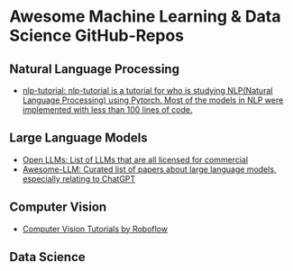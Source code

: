 # Awesome Machine Learning & Data Science GitHub-Repos

## Natural Language Processing ##
* [nlp-tutorial: nlp-tutorial is a tutorial for who is studying NLP(Natural Language Processing) using Pytorch. Most of the models in NLP were implemented with less than 100 lines of code.](https://github.com/graykode/nlp-tutorial)


## Large Language Models ##
* [Open LLMs: List of LLMs that are all licensed for commercial](https://github.com/eugeneyan/open-llms)
* [Awesome-LLM: Curated list of papers about large language models, especially relating to ChatGPT](https://github.com/Hannibal046/Awesome-LLM)

## Computer Vision ## 
* [Computer Vision Tutorials by Roboflow](https://github.com/roboflow/notebooks)

## Data Science ##


